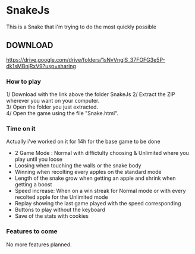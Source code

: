 # SnakeJs

This is a Snake that i'm trying to do the most quickly possible


## DOWNLOAD

https://drive.google.com/drive/folders/1sNvVnglS_37FOFG3e5P-dk1sMBnjRxV9?usp=sharing

### How to play

1/ Download with the link above the folder SnakeJs
2/ Extract the ZIP wherever you want on your computer.  
3/ Open the folder you just extracted.  
4/ Open the game using the file "Snake.html".  


### Time on it

Actually i've worked on it for 14h for the base game to be done  
  - 2 Game Mode : Normal with diffictulty choosing & Unlimited where you play until you loose  
  - Loosing when touching the walls or the snake body  
  - Winning when recolting every apples on the standard mode  
  - Length of the snake grow when getting an apple and shrink when getting a boost  
  - Speed increase: When on a win streak for Normal mode or with every recolted apple for the Unlimited mode  
  - Replay showing the last game played with the speed corresponding  
  - Buttons to play without the keyboard
  - Save of the stats with cookies

### Features to come

No more features planned.
